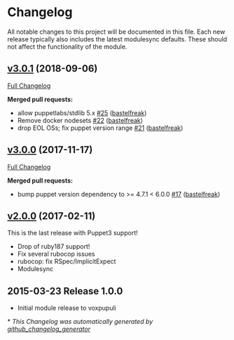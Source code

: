# Changelog

All notable changes to this project will be documented in this file.
Each new release typically also includes the latest modulesync defaults.
These should not affect the functionality of the module.

## [v3.0.1](https://github.com/voxpupuli/puppet-windows_power/tree/v3.0.1) (2018-09-06)

[Full Changelog](https://github.com/voxpupuli/puppet-windows_power/compare/v3.0.0...v3.0.1)

**Merged pull requests:**

- allow puppetlabs/stdlib 5.x [\#25](https://github.com/voxpupuli/puppet-windows_power/pull/25) ([bastelfreak](https://github.com/bastelfreak))
- Remove docker nodesets [\#22](https://github.com/voxpupuli/puppet-windows_power/pull/22) ([bastelfreak](https://github.com/bastelfreak))
- drop EOL OSs; fix puppet version range [\#21](https://github.com/voxpupuli/puppet-windows_power/pull/21) ([bastelfreak](https://github.com/bastelfreak))

## [v3.0.0](https://github.com/voxpupuli/puppet-windows_power/tree/v3.0.0) (2017-11-17)

[Full Changelog](https://github.com/voxpupuli/puppet-windows_power/compare/v2.0.0...v3.0.0)

**Merged pull requests:**

- bump puppet version dependency to \>= 4.7.1 \< 6.0.0 [\#17](https://github.com/voxpupuli/puppet-windows_power/pull/17) ([bastelfreak](https://github.com/bastelfreak))

## [v2.0.0](https://github.com/voxpupuli/puppet-windows_power/tree/v2.0.0) (2017-02-11)

This is the last release with Puppet3 support!
* Drop of ruby187 support!
* Fix several rubocop issues
* rubocop: fix RSpec/ImplicitExpect
* Modulesync

## 2015-03-23 Release 1.0.0
- Initial module release to voxpupuli


\* *This Changelog was automatically generated by [github_changelog_generator](https://github.com/github-changelog-generator/github-changelog-generator)*
